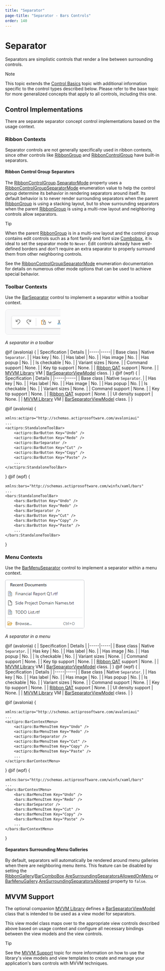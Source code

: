 ```yaml
---
title: "Separator"
page-title: "Separator - Bars Controls"
order: 140
---
```

# Separator

Separators are simplistic controls that render a line between surrounding controls.

> [!NOTE]
> This topic extends the [Control Basics](control-basics.md) topic with additional information specific to the control types described below.  Please refer to the base topic for more generalized concepts that apply to all controls, including this one.

## Control Implementations

There are separate separator concept control implementations based on the usage context.

### Ribbon Contexts

Separator controls are not generally specifically used in ribbon contexts, since other controls like [RibbonGroup](xref:@ActiproUIRoot.Controls.Bars.RibbonGroup) and [RibbonControlGroup](xref:@ActiproUIRoot.Controls.Bars.RibbonControlGroup) have built-in separators.

#### Ribbon Control Group Separators

The [RibbonControlGroup](xref:@ActiproUIRoot.Controls.Bars.RibbonControlGroup).[SeparatorMode](xref:@ActiproUIRoot.Controls.Bars.RibbonControlGroup.SeparatorMode) property uses a [RibbonControlGroupSeparatorMode](xref:@ActiproUIRoot.Controls.Bars.RibbonControlGroupSeparatorMode) enumeration value to help the control group determine its behavior in rendering separators around itself.  Its default behavior is to never render surrounding separators when the parent [RibbonGroup](xref:@ActiproUIRoot.Controls.Bars.RibbonGroup) is using a stacking layout, but to show surrounding separators when the parent [RibbonGroup](xref:@ActiproUIRoot.Controls.Bars.RibbonGroup) is using a multi-row layout and neighboring controls allow separators.

> [!TIP]
> When the parent [RibbonGroup](xref:@ActiproUIRoot.Controls.Bars.RibbonGroup) is in a multi-row layout and the control group contains edit controls such as a font family and font size [Combobox](combobox.md), it is ideal to set the separator mode to `Never`.  Edit controls already have well-defined borders and don't require an extra separator to properly surround them from other neighboring controls.

See the [RibbonControlGroupSeparatorMode](xref:@ActiproUIRoot.Controls.Bars.RibbonControlGroupSeparatorMode) enumeration documentation for details on numerous other mode options that can be used to achieve special behavior.

### Toolbar Contexts

Use the [BarSeparator](xref:@ActiproUIRoot.Controls.Bars.BarSeparator) control to implement a separator within a toolbar context.

![Screenshot](../images/separator.png)

*A separator in a toolbar*

@if (avalonia) {
| Specification | Details |
|-----|-----|
| Base class | Native `Separator`. |
| Has key | No. |
| Has label | No. |
| Has image | No. |
| Has popup | No. |
| Is checkable | No. |
| Variant sizes | None. |
| Command support | None. |
| Key tip support | None. |
| [Ribbon QAT](../ribbon-features/quick-access-toolbar.md) support | None. |
| [MVVM Library](../mvvm-support.md) VM | [BarSeparatorViewModel](xref:@ActiproUIRoot.Controls.Bars.Mvvm.BarSeparatorViewModel) class. |
}
@if (wpf) {
| Specification | Details |
|-----|-----|
| Base class | Native `Separator`. |
| Has key | No. |
| Has label | No. |
| Has image | No. |
| Has popup | No. |
| Is checkable | No. |
| Variant sizes | None. |
| Command support | None. |
| Key tip support | None. |
| [Ribbon QAT](../ribbon-features/quick-access-toolbar.md) support | None. |
| UI density support | None. |
| [MVVM Library](../mvvm-support.md) VM | [BarSeparatorViewModel](xref:@ActiproUIRoot.Controls.Bars.Mvvm.BarSeparatorViewModel) class. |
}

@if (avalonia) {
```xaml
xmlns:actipro="http://schemas.actiprosoftware.com/avaloniaui"
...
<actipro:StandaloneToolBar>
	<actipro:BarButton Key="Undo" />
	<actipro:BarButton Key="Redo" />
	<actipro:BarSeparator />
	<actipro:BarButton Key="Cut" />
	<actipro:BarButton Key="Copy" />
	<actipro:BarButton Key="Paste" />
	...
</actipro:StandaloneToolBar>
```
}
@if (wpf) {
```xaml
xmlns:bars="http://schemas.actiprosoftware.com/winfx/xaml/bars"
...
<bars:StandaloneToolBar>
	<bars:BarButton Key="Undo" />
	<bars:BarButton Key="Redo" />
	<bars:BarSeparator />
	<bars:BarButton Key="Cut" />
	<bars:BarButton Key="Copy" />
	<bars:BarButton Key="Paste" />
	...
</bars:StandaloneToolBar>
```
}

### Menu Contexts

Use the [BarMenuSeparator](xref:@ActiproUIRoot.Controls.Bars.BarMenuSeparator) control to implement a separator within a menu context.

![Screenshot](../images/menu-with-heading.png)

*A separator in a menu*

@if (avalonia) {
| Specification | Details |
|-----|-----|
| Base class | Native `Separator`. |
| Has key | No. |
| Has label | No. |
| Has image | No. |
| Has popup | No. |
| Is checkable | No. |
| Variant sizes | None. |
| Command support | None. |
| Key tip support | None. |
| [Ribbon QAT](../ribbon-features/quick-access-toolbar.md) support | None. |
| [MVVM Library](../mvvm-support.md) VM | [BarSeparatorViewModel](xref:@ActiproUIRoot.Controls.Bars.Mvvm.BarSeparatorViewModel) class. |
}
@if (wpf) {
| Specification | Details |
|-----|-----|
| Base class | Native `Separator`. |
| Has key | No. |
| Has label | No. |
| Has image | No. |
| Has popup | No. |
| Is checkable | No. |
| Variant sizes | None. |
| Command support | None. |
| Key tip support | None. |
| [Ribbon QAT](../ribbon-features/quick-access-toolbar.md) support | None. |
| UI density support | None. |
| [MVVM Library](../mvvm-support.md) VM | [BarSeparatorViewModel](xref:@ActiproUIRoot.Controls.Bars.Mvvm.BarSeparatorViewModel) class. |
}

@if (avalonia) {
```xaml
xmlns:actipro="http://schemas.actiprosoftware.com/avaloniaui"
...
<actipro:BarContextMenu>
	<actipro:BarMenuItem Key="Undo" />
	<actipro:BarMenuItem Key="Redo" />
	<actipro:BarSeparator />
	<actipro:BarMenuItem Key="Cut" />
	<actipro:BarMenuItem Key="Copy" />
	<actipro:BarMenuItem Key="Paste" />
	...
</actipro:BarContextMenu>
```
}
@if (wpf) {
```xaml
xmlns:bars="http://schemas.actiprosoftware.com/winfx/xaml/bars"
...
<bars:BarContextMenu>
	<bars:BarMenuItem Key="Undo" />
	<bars:BarMenuItem Key="Redo" />
	<bars:BarSeparator />
	<bars:BarMenuItem Key="Cut" />
	<bars:BarMenuItem Key="Copy" />
	<bars:BarMenuItem Key="Paste" />
	...
</bars:BarContextMenu>
```
}

#### Separators Surrounding Menu Galleries

By default, separators will automatically be rendered around menu galleries when there are neighboring menu items.  This feature can be disabled by setting the [RibbonGallery](xref:@ActiproUIRoot.Controls.Bars.RibbonGallery)/[BarComboBox](xref:@ActiproUIRoot.Controls.Bars.BarComboBox).[AreSurroundingSeparatorsAllowedOnMenu](xref:@ActiproUIRoot.Controls.Bars.Primitives.BarMenuGalleryHostBase.AreSurroundingSeparatorsAllowedOnMenu) or [BarMenuGallery](xref:@ActiproUIRoot.Controls.Bars.BarMenuGallery).[AreSurroundingSeparatorsAllowed](xref:@ActiproUIRoot.Controls.Bars.BarMenuGallery.AreSurroundingSeparatorsAllowed) property to `false`.

## MVVM Support

The optional companion [MVVM Library](../mvvm-support.md) defines a [BarSeparatorViewModel](xref:@ActiproUIRoot.Controls.Bars.Mvvm.BarSeparatorViewModel) class that is intended to be used as a view model for separators.

This view model class maps over to the appropriate view controls described above based on usage context and configure all necessary bindings between the view models and the view controls.

> [!TIP]
> See the [MVVM Support](../mvvm-support.md) topic for more information on how to use the library's view models and view templates to create and manage your application's bars controls with MVVM techniques.
